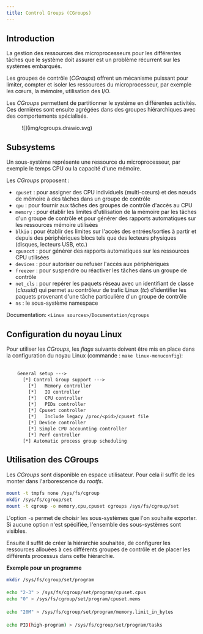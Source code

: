 ```yaml
---
title: Control Groups (CGroups)
---
```


## Introduction

La gestion des ressources des microprocesseurs pour les différentes tâches que le système
doit assurer est un problème récurrent sur les systèmes embarqués.

Les groupes de contrôle (_CGroups_) offrent un mécanisme puissant pour
limiter, compter et isoler les ressources du microprocesseur, par exemple les cœurs, la mémoire,
utilisation des I/O.

Les _CGroups_ permettent de partitionner le système en différentes activités.
Ces dernières sont ensuite agrégées dans des groupes hiérarchiques avec
des comportements spécialisés.

<figure markdown>
![](img/cgroups.drawio.svg)
</figure>

## Subsystems

Un sous-système représente une ressource du microprocesseur, par exemple le temps CPU ou la
capacité d'une mémoire.

Les _CGroups_ proposent :

- `cpuset` : pour assigner des CPU individuels (multi-cœurs) et des nœuds de mémoire à
  des tâches dans un groupe de contrôle
- `cpu` : pour fournir aux tâches des groupes de contrôle d'accès au CPU
- `memory` : pour établir les limites d'utilisation de la mémoire par les tâches d'un groupe
  de contrôle et pour générer des rapports automatiques sur les ressources mémoire
  utilisées
- `blkio` : pour établir des limites sur l'accès des entrées/sorties à partir et depuis des
  périphériques blocs tels que des lecteurs physiques (disques, lecteurs USB, etc.)
- `cpuacct` : pour générer des rapports automatiques sur les ressources CPU utilisées
- `devices` : pour autoriser ou refuser l'accès aux périphériques
- `freezer` : pour suspendre ou réactiver les tâches dans un groupe de contrôle
- `net_cls` : pour repérer les paquets réseau avec un identifiant de classe (_classid_) qui
  permet au contrôleur de trafic Linux (_tc_) d'identifier les paquets provenant d'une tâche
  particulière d'un groupe de contrôle
- `ns` : le sous-système namespace

Documentation: `<Linux sources>/Documentation/cgroups`

## Configuration du noyau Linux

Pour utiliser les _CGroups_, les _flags_ suivants doivent être mis en place dans la
configuration du noyau Linux (commande : `make linux-menuconfig`):

```text

    General setup --->
      [*] Control Group support ---> 
        [*]   Memory controller
        [*]   IO controller
        [*]   CPU controller
        [*]   PIDs controller
        [*] Cpuset controller
        [*]   Include legacy /proc/<pid>/cpuset file
        [*] Device controller
        [*] Simple CPU accounting controller 
        [*] Perf controller  
      [*] Automatic process group scheduling
```

## Utilisation des CGroups

Les _CGroups_ sont disponible en espace utilisateur. Pour cela il suffit de les
monter dans l'arborescence du _rootfs_.

```bash
mount -t tmpfs none /sys/fs/cgroup
mkdir /sys/fs/cgroup/set
mount -t cgroup -o memory,cpu,cpuset cgroups /sys/fs/cgroup/set
```

L'option `-o` permet de choisir les sous-systèmes que l'on souhaite exporter. Si
aucune option n'est spécifiée, l'ensemble des sous-systèmes sont visibles.

Ensuite il suffit de créer la hiérarchie souhaitée, de configurer les ressources
allouées à ces différents groupes de contrôle et de placer les différents
processus dans cette hiérarchie.

**Exemple pour un programme**

```bash
mkdir /sys/fs/cgroup/set/program

echo "2-3" > /sys/fs/cgroup/set/program/cpuset.cpus
echo "0" > /sys/fs/cgroup/set/program/cpuset.mems

echo "20M" > /sys/fs/cgroup/set/program/memory.limit_in_bytes

echo PID(high-program) > /sys/fs/cgroup/set/program/tasks
```